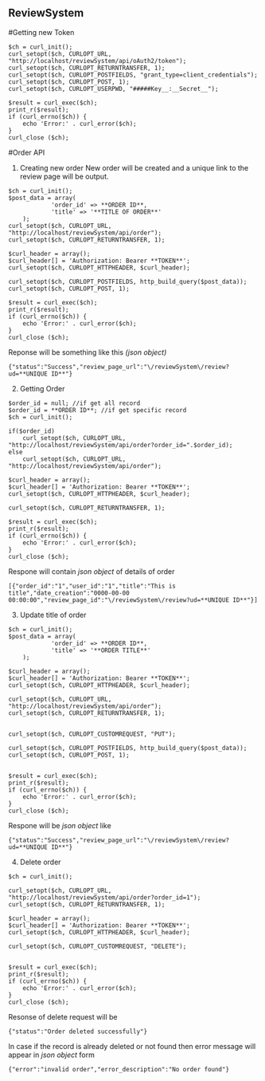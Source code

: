 ## ReviewSystem

#Getting new Token
```
$ch = curl_init();
curl_setopt($ch, CURLOPT_URL, "http://localhost/reviewSystem/api/oAuth2/token");
curl_setopt($ch, CURLOPT_RETURNTRANSFER, 1);
curl_setopt($ch, CURLOPT_POSTFIELDS, "grant_type=client_credentials");
curl_setopt($ch, CURLOPT_POST, 1);
curl_setopt($ch, CURLOPT_USERPWD, "#####Key__:__Secret__");

$result = curl_exec($ch);
print_r($result);
if (curl_errno($ch)) {
    echo 'Error:' . curl_error($ch);
}
curl_close ($ch);
```
#Order API
1. Creating new order
New order will be created and a unique link to the review page will be output.
```
$ch = curl_init();
$post_data = array(
			'order_id' => **ORDER ID**,
			'title' => '**TITLE OF ORDER**'
	);
curl_setopt($ch, CURLOPT_URL, "http://localhost/reviewSystem/api/order");
curl_setopt($ch, CURLOPT_RETURNTRANSFER, 1);

$curl_header = array();
$curl_header[] = 'Authorization: Bearer **TOKEN**';
curl_setopt($ch, CURLOPT_HTTPHEADER, $curl_header);

curl_setopt($ch, CURLOPT_POSTFIELDS, http_build_query($post_data));
curl_setopt($ch, CURLOPT_POST, 1);

$result = curl_exec($ch);
print_r($result);
if (curl_errno($ch)) {
    echo 'Error:' . curl_error($ch);
}
curl_close ($ch);
```

Reponse will be something like this *(json object)*
```
{"status":"Success","review_page_url":"\/reviewSystem\/review?ud=**UNIQUE ID**"}
```
2. Getting Order
```
$order_id = null; //if get all record
$order_id = **ORDER ID**; //if get specific record
$ch = curl_init();

if($order_id)
	curl_setopt($ch, CURLOPT_URL, "http://localhost/reviewSystem/api/order?order_id=".$order_id);
else 
	curl_setopt($ch, CURLOPT_URL, "http://localhost/reviewSystem/api/order");

$curl_header = array();
$curl_header[] = 'Authorization: Bearer **TOKEN**';
curl_setopt($ch, CURLOPT_HTTPHEADER, $curl_header);

curl_setopt($ch, CURLOPT_RETURNTRANSFER, 1);

$result = curl_exec($ch);
print_r($result);
if (curl_errno($ch)) {
    echo 'Error:' . curl_error($ch);
}
curl_close ($ch); 
```

Respone will contain *json object* of details of order
```
[{"order_id":"1","user_id":"1","title":"This is title","date_creation":"0000-00-00 00:00:00","review_page_id":"\/reviewSystem\/review?ud=**UNIQUE ID**"}]
```
3. Update title of order
```
$ch = curl_init();
$post_data = array(
			'order_id' => **ORDER ID**,
			'title' => '**ORDER TITLE**'
	);

$curl_header = array();
$curl_header[] = 'Authorization: Bearer **TOKEN**';
curl_setopt($ch, CURLOPT_HTTPHEADER, $curl_header);

curl_setopt($ch, CURLOPT_URL, "http://localhost/reviewSystem/api/order");
curl_setopt($ch, CURLOPT_RETURNTRANSFER, 1);


curl_setopt($ch, CURLOPT_CUSTOMREQUEST, "PUT");

curl_setopt($ch, CURLOPT_POSTFIELDS, http_build_query($post_data));
curl_setopt($ch, CURLOPT_POST, 1);


$result = curl_exec($ch);
print_r($result);
if (curl_errno($ch)) {
    echo 'Error:' . curl_error($ch);
}
curl_close ($ch);
```

Respone will be *json object* like 
```
{"status":"Success","review_page_url":"\/reviewSystem\/review?ud=**UNIQUE ID**"}
```
4. Delete order
```
$ch = curl_init();
	
curl_setopt($ch, CURLOPT_URL, "http://localhost/reviewSystem/api/order?order_id=1");
curl_setopt($ch, CURLOPT_RETURNTRANSFER, 1);

$curl_header = array();
$curl_header[] = 'Authorization: Bearer **TOKEN**';
curl_setopt($ch, CURLOPT_HTTPHEADER, $curl_header);

curl_setopt($ch, CURLOPT_CUSTOMREQUEST, "DELETE");


$result = curl_exec($ch);
print_r($result);
if (curl_errno($ch)) {
    echo 'Error:' . curl_error($ch);
}
curl_close ($ch);
```

Resonse of delete request will be
```
{"status":"Order deleted successfully"}
```

In case if the record is already deleted or not found then error message will appear in *json object* form
```
{"error":"invalid order","error_description":"No order found"}
```
